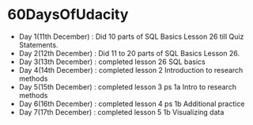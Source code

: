 # 60DaysOfUdacity
- Day 1(11th December) : Did 10 parts of SQL Basics Lesson 26 till Quiz Statements.
- Day 2(12th December) : Did 11 to 20 parts of SQL Basics Lesson 26.
- Day 3(13th December) : completed lesson 26 SQL basics
- Day 4(14th December) : completed lesson 2 Introduction to research methods
- Day 5(15th December) : completed lesson 3 ps 1a Intro to research methods
- Day 6(16th December) : completed lesson 4 ps 1b Additional practice
- Day 7(17th December) : completed lesson 5 1b Visualizing data


